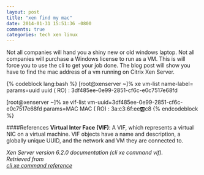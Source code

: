 ```yaml
---
layout: post
title: "xen find my mac"
date: 2014-01-31 15:51:36 -0800
comments: true
categories: tech xen linux
---
```

Not all companies will hand you a shiny new or old windows laptop. Not all companies
will purchase a Windows license to run as a VM. This is will force you to
use the cli to get your job done. The blog post will show you have to find the
mac address of a vm running on Citrix Xen Server. 

{% codeblock lang:bash %}
[root@xenserver ~]% xe vm-list name-label=<your vm name here> params=uuid
uuid ( RO)    : 3df485ee-0e99-2851-cf6c-e0c7517e68fd

[root@xenserver ~]% xe vif-list vm-uuid=3df485ee-0e99-2851-cf6c-e0c7517e68fd params=MAC
MAC ( RO)    : 3a:c3:6f:ee:ab:c8
{% endcodeblock %}


####References
**Virtual Inter Face (VIF)**: A VIF, which represents a virtual NIC on a virtual machine. VIF objects have a name and description, a globally unique UUID, and the network and VM they are connected to.



*Xen Server version 6.2.0 documentation (cli xe command vif).*  
*Retrieved from*  
*[cli xe command reference](http://docs.vmd.citrix.com/XenServer/6.2.0/1.0/en_gb/reference.html#cli-xe-commands_vif)*
